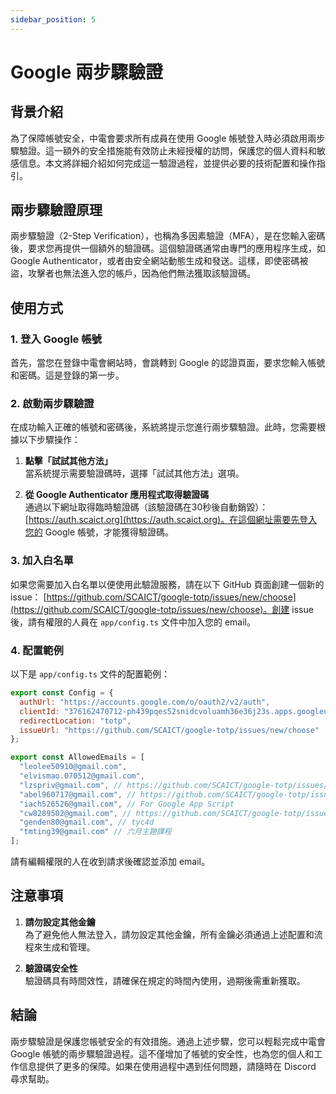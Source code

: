 ```yaml
---
sidebar_position: 5
---
```


# Google 兩步驟驗證

## 背景介紹

為了保障帳號安全，中電會要求所有成員在使用 Google 帳號登入時必須啟用兩步驟驗證。這一額外的安全措施能有效防止未經授權的訪問，保護您的個人資料和敏感信息。本文將詳細介紹如何完成這一驗證過程，並提供必要的技術配置和操作指引。

## 兩步驟驗證原理

兩步驟驗證（2-Step Verification），也稱為多因素驗證（MFA），是在您輸入密碼後，要求您再提供一個額外的驗證碼。這個驗證碼通常由專門的應用程序生成，如 Google Authenticator，或者由安全網站動態生成和發送。這樣，即使密碼被盜，攻擊者也無法進入您的帳戶，因為他們無法獲取該驗證碼。

## 使用方式

### 1. 登入 Google 帳號

首先，當您在登錄中電會網站時，會跳轉到 Google 的認證頁面，要求您輸入帳號和密碼。這是登錄的第一步。

### 2. 啟動兩步驟驗證

在成功輸入正確的帳號和密碼後，系統將提示您進行兩步驟驗證。此時，您需要根據以下步驟操作：

1. **點擊「試試其他方法」**  
   當系統提示需要驗證碼時，選擇「試試其他方法」選項。

2. **從 Google Authenticator 應用程式取得驗證碼**  
   通過以下網址取得臨時驗證碼（該驗證碼在30秒後自動銷毀）：[https://auth.scaict.org](https://auth.scaict.org)。在這個網址需要先登入您的 Google 帳號，才能獲得驗證碼。

### 3. 加入白名單

如果您需要加入白名單以便使用此驗證服務，請在以下 GitHub 頁面創建一個新的 issue：
[https://github.com/SCAICT/google-totp/issues/new/choose](https://github.com/SCAICT/google-totp/issues/new/choose)。創建 issue 後，請有權限的人員在 `app/config.ts` 文件中加入您的 email。

### 4. 配置範例

以下是 `app/config.ts` 文件的配置範例：

```javascript
export const Config = {
  authUrl: "https://accounts.google.com/o/oauth2/v2/auth",
  clientId: "376162470712-ph439pqes52snidcvoluamh36e36j23s.apps.googleusercontent.com",
  redirectLocation: "totp",
  issueUrl: "https://github.com/SCAICT/google-totp/issues/new/choose"
};

export const AllowedEmails = [
  "leolee50910@gmail.com",
  "elvismao.070512@gmail.com",
  "lzspriv@gmail.com", // https://github.com/SCAICT/google-totp/issues/1
  "abel960717@gmail.com", // https://github.com/SCAICT/google-totp/issues/2
  "iach526526@gmail.com", // For Google App Script
  "cw8289502@gmail.com", // https://github.com/SCAICT/google-totp/issues/5
  "genden80@gmail.com", // tyc4d
  "tmting39@gmail.com" // 六月主題課程
];
```
請有編輯權限的人在收到請求後確認並添加 email。

## 注意事項

1. **請勿設定其他金鑰**  
   為了避免他人無法登入，請勿設定其他金鑰，所有金鑰必須通過上述配置和流程來生成和管理。

2. **驗證碼安全性**  
   驗證碼具有時間效性，請確保在規定的時間內使用，過期後需重新獲取。

## 結論

兩步驟驗證是保護您帳號安全的有效措施。通過上述步驟，您可以輕鬆完成中電會 Google 帳號的兩步驟驗證過程。這不僅增加了帳號的安全性，也為您的個人和工作信息提供了更多的保障。如果在使用過程中遇到任何問題，請隨時在 Discord 尋求幫助。
